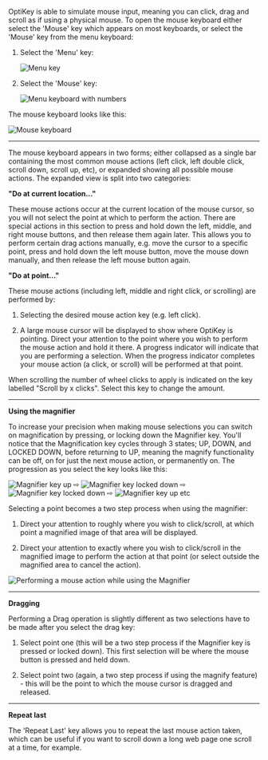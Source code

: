 OptiKey is able to simulate mouse input, meaning you can click, drag and scroll as if using a physical mouse. To open the mouse keyboard either select the 'Mouse' key which appears on most keyboards, or select the 'Mouse' key from the menu keyboard:

1. Select the 'Menu' key:

    ![Menu key](https://github.com/JuliusSweetland/OptiKey/blob/gh-pages/images/Key_Menu_Up.png)

2. Select the 'Mouse' key:

    ![Menu keyboard with numbers](https://github.com/JuliusSweetland/OptiKey/blob/gh-pages/images/Keyboard_Menu_Numbered.png)

The mouse keyboard looks like this:

![Mouse keyboard](https://github.com/JuliusSweetland/OptiKey/blob/gh-pages/images/Keyboard_Mouse_Numbered.png)

---

The mouse keyboard appears in two forms; either collapsed as a single bar containing the most common mouse actions (left click, left double click, scroll down, scroll up, etc), or expanded showing all possible mouse actions. The expanded view is split into two categories:

**"Do at current location..."**

These mouse actions occur at the current location of the mouse cursor, so you will not select the point at which to perform the action. There are special actions in this section to press and hold down the left, middle, and right mouse buttons, and then release them again later. This allows you to perform certain drag actions manually, e.g. move the cursor to a specific point, press and hold down the left mouse button, move the mouse down manually, and then release the left mouse button again.

**"Do at point..."**

These mouse actions (including left, middle and right click, or scrolling) are performed by:

1. Selecting the desired mouse action key (e.g. left click).

2. A large mouse cursor will be displayed to show where OptiKey is pointing. Direct your attention to the point where you wish to perform the mouse action and hold it there. A progress indicator will indicate that you are performing a selection. When the progress indicator completes your mouse action (a click, or scroll) will be performed at that point.

When scrolling the number of wheel clicks to apply is indicated on the key labelled "Scroll by x clicks". Select this key to change the amount.

---

**Using the magnifier**

To increase your precision when making mouse selections you can switch on magnification by pressing, or locking down the Magnifier key. You'll notice that the Magnification key cycles through 3 states; UP, DOWN, and LOCKED DOWN, before returning to UP, meaning the magnify functionality can be off, on for just the next mouse action, or permanently on. The progression as you select the key looks like this:

![Magnifier key up](https://github.com/JuliusSweetland/OptiKey/blob/gh-pages/images/Key_Magnifier_Up.png)
 ⇨ 
![Magnifier key locked down](https://github.com/JuliusSweetland/OptiKey/blob/gh-pages/images/Key_Magnifier_Down.png)
 ⇨ 
![Magnifier key locked down](https://github.com/JuliusSweetland/OptiKey/blob/gh-pages/images/Key_Magnifier_Locked_Down.png)
 ⇨ 
![Magnifier key up](https://github.com/JuliusSweetland/OptiKey/blob/gh-pages/images/Key_Magnifier_Up.png)
etc

Selecting a point becomes a two step process when using the magnifier:

1. Direct your attention to roughly where you wish to click/scroll, at which point a magnified image of that area will be displayed.

2. Direct your attention to exactly where you wish to click/scroll in the magnified image to perform the action at that point (or select outside the magnified area to cancel the action).

![Performing a mouse action while using the Magnifier](https://github.com/JuliusSweetland/OptiKey/blob/gh-pages/images/Clicking_On_Magnified_Folder.png)

---

**Dragging**

Performing a Drag operation is slightly different as two selections have to be made after you select the drag key:

1. Select point one (this will be a two step process if the Magnifier key is pressed or locked down). This first selection will be where the mouse button is pressed and held down.

2. Select point two (again, a two step process if using the magnify feature) - this will be the point to which the mouse cursor is dragged and released.

---

**Repeat last**

The 'Repeat Last' key allows you to repeat the last mouse action taken, which can be useful if you want to scroll down a long web page one scroll at a time, for example.